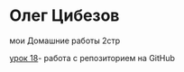 # Олег Цибезов
мои Домашние работы 2стр

[ урок 18](https://oleg7171.github.io/lesson%2017%20pop-up/#header/ "Регистрация")- работа с репозиторием на GitHub
